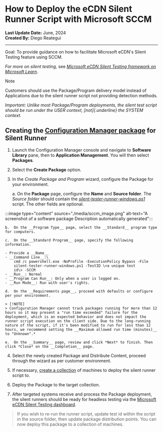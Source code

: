# How to Deploy the eCDN Silent Runner Script with Microsoft SCCM

__Last Update Date:__ June, 2024  
__Created By:__ Diego Reategui  

***

Goal: To provide guidance on how to facilitate Microsoft eCDN's Silent
Testing feature using SCCM.

*For more on silent testing,* see [*Microsoft eCDN Silent Testing framework on Microsoft Learn*](https://learn.microsoft.com/ecdn/technical-documentation/silent-testing-framework#appendix-b-integrating-runners-using-headless-browser).

> [!NOTE]
> Customers should use the Package/Program delivery model instead
of Applications due to the silent runner script not providing detection
methods.

*Important: Unlike most Package/Program deployments, the silent test
script should be run under the USER context, [not]{.underline} the
SYSTEM context.*

## Creating the [Configuration Manager package](https://learn.microsoft.com/mem/configmgr/apps/deploy-use/packages-and-programs) for Silent Runner

1. Launch the Configuration Manager console and navigate to __Software Library__ pane, then to __Application Management__. You will then select __Packages__.

2. Select the __Create Package__ option.

3. In the *Create Package and Program* wizard, configure the Package for your environment.

    a.  On the __Package__ page, configure the __Name__ and __Source folder__. The *Source folder* should contain the [*silent-tester-runner-windows.ps1*](https://github.com/PeerDiego/silent-test-script/blob/main/silent-tester-runner-windows.ps1) script. The other fields are optional.

:::image type="content" source="./media/sccm_image.png" alt-text="A screenshot of a software package Description automatically generated":::

    b.  On the __Program Type__ page, select the __Standard__ program type for computers.

    c.  On the __Standard Program__ page, specify the following information.

    - Provide a __Name__
    - __Command Line__:\
        cmd /c powershell.exe -NoProfile -ExecutionPolicy Bypass -File
        silent-tester-runner-windows.ps1 -TestID \<a unique test
        id\> -SCCM
    - __Run__: Normal
    - __Program Can Run__: Only when a user is logged on.
    - __Run Mode__: Run with user's rights.

    d.  On the __Requirements page__, proceed with defaults or configure per your environment.

    > [!NOTE]
    > Configuration Manager cannot track packages running for more than 12 hours so it may present a "run time exceeded" failure for the deployment, which is an expected behavior and does not impact the runner script execution on the client side. Due to the long-running nature of the script, if it's been modified to run for less than 12 hours, we recommend setting the __Maximum allowed run time (minutes)__ to "Unknown".*

    e.  On the __Summary__ page, review and click *Next* to finish. Then click *Close* on the __Completion__ page.

4. Select the newly created Package and Distribute Content, proceed through the wizard as per customer environment.

5. If necessary, [create a collection](https://learn.microsoft.com/mem/configmgr/core/clients/manage/collections/create-collections) of machines to deploy the silent runner script to.

6. Deploy the Package to the target collection.

7. After targeted systems receive and process the Package deployment, the silent runners should be ready for headless testing via the [Microsoft eCDN Silent Testing dashboard](https://aka.ms/ecdn/admin/silent-tester).

> If you wish to re-run the runner script, update test id within the
> script in the source folder, then update package distribution points.
> You can now deploy this package to a collection of machines.

